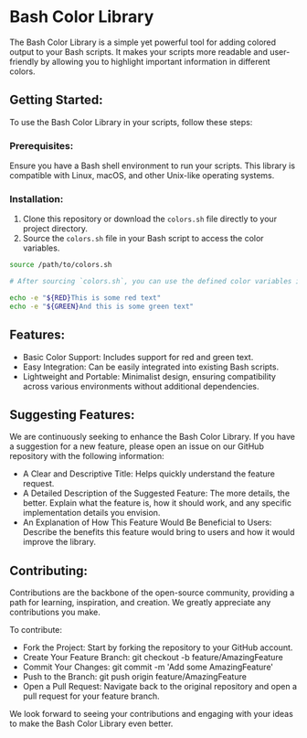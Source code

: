 # Bash Color Library

The Bash Color Library is a simple yet powerful tool for adding colored output to your Bash scripts. It makes your scripts more readable and user-friendly by allowing you to highlight important information in different colors.

## Getting Started: 

To use the Bash Color Library in your scripts, follow these steps:

### Prerequisites:

Ensure you have a Bash shell environment to run your scripts. This library is compatible with Linux, macOS, and other Unix-like operating systems.

### Installation:

1. Clone this repository or download the `colors.sh` file directly to your project directory.
2. Source the `colors.sh` file in your Bash script to access the color variables.

```bash
source /path/to/colors.sh

# After sourcing `colors.sh`, you can use the defined color variables in your script like so:

echo -e "${RED}This is some red text"
echo -e "${GREEN}And this is some green text"
```
## Features:

- Basic Color Support: Includes support for red and green text.
- Easy Integration: Can be easily integrated into existing Bash scripts.
- Lightweight and Portable: Minimalist design, ensuring compatibility across various environments without additional dependencies.

## Suggesting Features:
We are continuously seeking to enhance the Bash Color Library. If you have a suggestion for a new feature, please open an issue on our GitHub repository with the following information:

- A Clear and Descriptive Title: Helps quickly understand the feature request.
- A Detailed Description of the Suggested Feature: The more details, the better. Explain what the feature is, how it should work, and any specific implementation details you envision.
- An Explanation of How This Feature Would Be Beneficial to Users: Describe the benefits this feature would bring to users and how it would improve the library.

## Contributing:
Contributions are the backbone of the open-source community, providing a path for learning, inspiration, and creation. We greatly appreciate any contributions you make.

To contribute:

- Fork the Project: Start by forking the repository to your GitHub account.
- Create Your Feature Branch: git checkout -b feature/AmazingFeature
- Commit Your Changes: git commit -m 'Add some AmazingFeature'
- Push to the Branch: git push origin feature/AmazingFeature
- Open a Pull Request: Navigate back to the original repository and open a pull request for your feature branch.

  
We look forward to seeing your contributions and engaging with your ideas to make the Bash Color Library even better.

